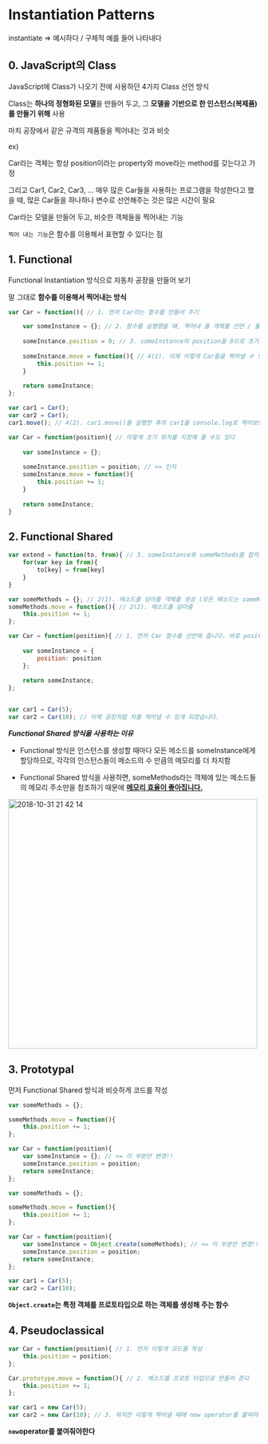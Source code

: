 # Instantiation Patterns



instantiate => 예시하다 / 구체적 예를 들어 나타내다



## 0. JavaScript의 Class



JavaScript에 Class가 나오기 전에 사용하던 4가지 Class 선언 방식

Class는 **하나의 정형화된 모델**을 만들어 두고, 그 **모델을 기반으로 한 인스턴스(복제품)를 만들기 위해** 사용

마치 공장에서 같은 규격의 제품들을 찍어내는 것과 비슷



ex)

Car라는 객체는 항상 position이라는 property와 move라는 method를 갖는다고 가정

그리고 Car1, Car2, Car3, … 매우 많은 Car들을 사용하는 프로그램을 작성한다고 했을 때, 많은 Car들을 하나하나 변수로 선언해주는 것은 많은 시간이 필요

Car라는 모델을 만들어 두고, 비슷한 객체들을 찍어내는 기능

`찍어 내는 기능`은 함수를 이용해서 표현할 수 있다는 점





## 1. Functional

Functional Instantiation 방식으로 자동차 공장을 만들어 보기

말 그대로 **함수를 이용해서 찍어내는 방식**



```javascript
var Car = function(){ // 1. 먼저 Car라는 함수를 만들어 주기

	var someInstance = {}; // 2. 함수를 실행했을 때, 찍어내 줄 객체를 선언 / 물론, return을 해줘야 함수의 결과로 객체가 나옴   
    
    someInstance.position = 0; // 3. someInstance의 position을 0으로 초기화해준다 / Car 함수가 실행되어 나온 인스턴스의 position 초기값은 항상 0일 것
   
    someInstance.move = function(){ // 4(1). 이제 이렇게 Car들을 찍어낼 수 있다
        this.position += 1;
    }
    
    return someInstance;
};

var car1 = Car();
var car2 = Car();
car1.move(); // 4(2). car1.move()를 실행한 후의 car1을 console.log로 찍어보면 position이 1인 것을 확인 가능
```



```javascript
var Car = function(position){ // 이렇게 초기 위치를 지정해 줄 수도 있다
    
    var someInstance = {};
    
    someInstance.position = position; // <= 인자
    someInstance.move = function(){
        this.position += 1;
    }
    
    return someInstance;
}
```





## 2. Functional Shared



```javascript
var extend = function(to, from){ // 3. someInstance와 someMethods를 합치는 extend 함수를 만들어서 Car 함수 내부에서 합쳐줌
    for(var key in from){
        to[key] = from[key]
    }
}

var someMethods = {}; // 2(1). 메소드를 담아줄 객체를 생성 (모든 메소드는 someMethods에 담을 것)
someMethods.move = function(){ // 2(2). 메소드를 담아줌
    this.position += 1;
};

var Car = function(position){ // 1. 먼저 Car 함수를 선언해 줍니다. 바로 position을 someInstance의 property로 넣어준 것 외에는 다른 부분이 없습니다.
    
    var someInstance = {
        position: position
    };
    
    return someInstance;
};


var car1 = Car(5);
var car2 = Car(10); // 이제 공장처럼 차를 찍어낼 수 있게 되었습니다.

```

***Functional Shared  방식을 사용하는 이유***

* Functional  방식은 인스턴스를 생성할 때마다 모든 메소드를 someInstance에게 할당하므로, 각각의 인스턴스들이 메소드의 수 만큼의 메모리를 더 차지함

* Functional Shared 방식을 사용하면, someMethods라는 객체에 있는 메소드들의 메모리 주소만을 참조하기 때문에 **<u>메모리 효율이 좋아집니다.</u>** 


<img width="499" alt="2018-10-31 21 42 14" src="https://user-images.githubusercontent.com/40155174/47788753-f78d6e80-dd55-11e8-8759-7f03fbbc7490.png">





## 3. Prototypal



먼저 Functional Shared 방식과 비슷하게 코드를 작성

```javascript
var someMethods = {};

someMethods.move = function(){
    this.position += 1; 
};

var Car = function(position){
    var someInstance = {}; // <= 이 부분만 변경!!
    someInstance.position = position;
    return someInstance;
};
```



```javascript
var someMethods = {};

someMethods.move = function(){
    this.position += 1; 
};

var Car = function(position){
    var someInstance = Object.create(someMethods); // <= 이 부분만 변경!!
    someInstance.position = position;
    return someInstance;
};

var car1 = Car(5);
var car2 = Car(10);
```



**`Object.create`는 특정 객체를 프로토타입으로 하는 객체를 생성해 주는 함수**





## 4. Pseudoclassical



```javascript
var Car = function(position){ // 1. 먼저 이렇게 코드를 작성
    this.position = position;
};

Car.prototype.move = function(){ // 2. 메소드를 프로토 타입으로 만들어 준다
    this.position += 1;
};

var car1 = new Car(5);
var car2 = new Car(10); // 3. 하지만 이렇게 찍어낼 때에 new operator를 붙여야
```



**`new`operator를 붙여줘야한다**

